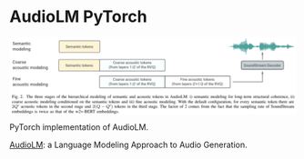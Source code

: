 # AudioLM PyTorch

<p align="center">
  <img src="AudioLM.png" alt="AudioLM" style="display:block; margin:auto; width:820px;" />
</p>

PyTorch implementation of AudioLM.

[AudioLM](https://arxiv.org/abs/2209.03143): a Language Modeling Approach to Audio Generation.
